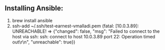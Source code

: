 Installing Ansible:
-------------------
1. brew install ansible
2. ssh-add ~/.ssh/test-earnest-vmalladi.pem (fatal: [10.0.3.89]: UNREACHABLE! => {"changed": false, "msg": "Failed to connect to the host via ssh: ssh: connect to host 10.0.3.89 port 22: Operation timed out\r\n", "unreachable": true})